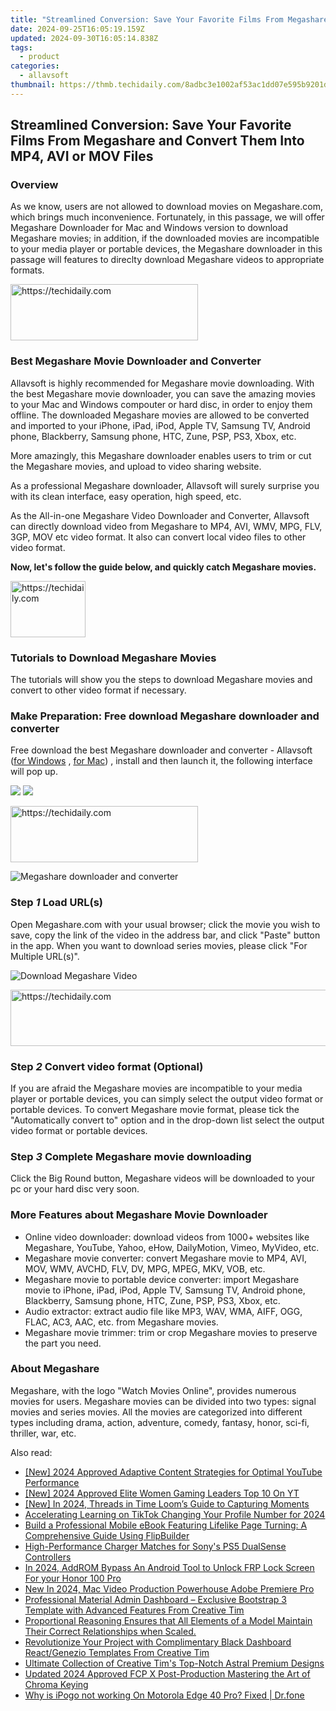```yaml
---
title: "Streamlined Conversion: Save Your Favorite Films From Megashare and Convert Them Into MP4, AVI or MOV Files"
date: 2024-09-25T16:05:19.159Z
updated: 2024-09-30T16:05:14.838Z
tags:
  - product
categories:
  - allavsoft
thumbnail: https://thmb.techidaily.com/8adbc3e1002af53ac1dd07e595b9201d8f833bc6b6d5a625a2b610c81d2e7f3d.jpg
---
```


## Streamlined Conversion: Save Your Favorite Films From Megashare and Convert Them Into MP4, AVI or MOV Files

### Overview

As we know, users are not allowed to download movies on Megashare.com, which brings much inconvenience. Fortunately, in this passage, we will offer Megashare Downloader for Mac and Windows version to download Megashare movies; in addition, if the downloaded movies are incompatible to your media player or portable devices, the Megashare downloader in this passage will features to direclty download Megashare videos to appropriate formats.

<!-- affiliate ads begin -->
<a href="https://malaysia-healthcare-travel-council.pxf.io/c/5597632/1557746/17382" target="_top" id="1557746">
  <img src="//a.impactradius-go.com/display-ad/17382-1557746" border="0" alt="https://techidaily.com" width="300" height="90"/>
</a>
<img height="0" width="0" src="https://malaysia-healthcare-travel-council.pxf.io/i/5597632/1557746/17382" style="position:absolute;visibility:hidden;" border="0" />
<!-- affiliate ads end -->

### Best Megashare Movie Downloader and Converter

Allavsoft is highly recommended for Megashare movie downloading. With the best Megashare movie downloader, you can save the amazing movies to your Mac and Windows compouter or hard disc, in order to enjoy them offline. The downloaded Megashare movies are allowed to be converted and imported to your iPhone, iPad, iPod, Apple TV, Samsung TV, Android phone, Blackberry, Samsung phone, HTC, Zune, PSP, PS3, Xbox, etc.

More amazingly, this Megashare downloader enables users to trim or cut the Megashare movies, and upload to video sharing website.

As a professional Megashare downloader, Allavsoft will surely surprise you with its clean interface, easy operation, high speed, etc.

As the All-in-one Megashare Video Downloader and Converter, Allavsoft can directly download video from Megashare to MP4, AVI, WMV, MPG, FLV, 3GP, MOV etc video format. It also can convert local video files to other video format.

**Now, let's follow the guide below, and quickly catch Megashare movies.**

<!-- affiliate ads begin -->
<a href="https://bluettifr.pxf.io/c/5597632/2145079/17095" target="_top" id="2145079">
  <img src="//a.impactradius-go.com/display-ad/17095-2145079" border="0" alt="https://techidaily.com" width="120" height="90"/>
</a>
<img height="0" width="0" src="https://bluettifr.pxf.io/i/5597632/2145079/17095" style="position:absolute;visibility:hidden;" border="0" />
<!-- affiliate ads end -->

### Tutorials to Download Megashare Movies

The tutorials will show you the steps to download Megashare movies and convert to other video format if necessary.

### Make Preparation: Free download Megashare downloader and converter

Free download the best Megashare downloader and converter - Allavsoft ([for Windows](https://tools.techidaily.com/allavsoft/products/) , [for Mac](https://tools.techidaily.com/allavsoft/products/)) , install and then launch it, the following interface will pop up.

[![](https://www.allavsoft.com/how-to/../images/how-to/free-download-win.jpg)](https://tools.techidaily.com/allavsoft/products/) [![](https://www.allavsoft.com/how-to/../images/how-to/free-download-mac.jpg)](https://tools.techidaily.com/allavsoft/products/)

<!-- affiliate ads begin -->
<a href="https://aligracehair.sjv.io/c/5597632/1934288/19272" target="_top" id="1934288">
  <img src="//a.impactradius-go.com/display-ad/19272-1934288" border="0" alt="https://techidaily.com" width="300" height="90"/>
</a>
<img height="0" width="0" src="https://aligracehair.sjv.io/i/5597632/1934288/19272" style="position:absolute;visibility:hidden;" border="0" />
<!-- affiliate ads end -->

![Megashare downloader and converter](https://www.allavsoft.com/how-to/../images/allavsoft/screen-shot-600.jpg)

### Step _1_ Load URL(s)

Open Megashare.com with your usual browser; click the movie you wish to save, copy the link of the video in the address bar, and click "Paste" button in the app. When you want to download series movies, please click "For Multiple URL(s)".

![Download Megashare Video](https://www.allavsoft.com/how-to/../images/how-to/megashare-video-downloader-converter/megashare-video-download.jpg)

<!-- affiliate ads begin -->
<a href="https://aligracehair.sjv.io/c/5597632/1997648/19272" target="_top" id="1997648">
  <img src="//a.impactradius-go.com/display-ad/19272-1997648" border="0" alt="https://techidaily.com" width="728" height="90"/>
</a>
<img height="0" width="0" src="https://aligracehair.sjv.io/i/5597632/1997648/19272" style="position:absolute;visibility:hidden;" border="0" />
<!-- affiliate ads end -->

### Step _2_ Convert video format (Optional)

If you are afraid the Megashare movies are incompatible to your media player or portable devices, you can simply select the output video format or portable devices. To convert Megashare movie format, please tick the "Automatically convert to" option and in the drop-down list select the output video format or portable devices.

### Step _3_ Complete Megashare movie downloading

Click the Big Round button, Megashare videos will be downloaded to your pc or your hard disc very soon.

### More Features about Megashare Movie Downloader

* Online video downloader: download videos from 1000+ websites like Megashare, YouTube, Yahoo, eHow, DailyMotion, Vimeo, MyVideo, etc.
* Megashare movie converter: convert Megashare movie to MP4, AVI, MOV, WMV, AVCHD, FLV, DV, MPG, MPEG, MKV, VOB, etc.
* Megashare movie to portable device converter: import Megashare movie to iPhone, iPad, iPod, Apple TV, Samsung TV, Android phone, Blackberry, Samsung phone, HTC, Zune, PSP, PS3, Xbox, etc.
* Audio extractor: extract audio file like MP3, WAV, WMA, AIFF, OGG, FLAC, AC3, AAC, etc. from Megashare movies.
* Megashare movie trimmer: trim or crop Megashare movies to preserve the part you need.

### About Megashare

Megashare, with the logo "Watch Movies Online", provides numerous movies for users. Megashare movies can be divided into two types: signal movies and series movies. All the movies are categorized into different types including drama, action, adventure, comedy, fantasy, honor, sci-fi, thriller, war, etc.

<ins class="adsbygoogle"
     style="display:block"
     data-ad-format="autorelaxed"
     data-ad-client="ca-pub-7571918770474297"
     data-ad-slot="1223367746"></ins>

<ins class="adsbygoogle"
     style="display:block"
     data-ad-client="ca-pub-7571918770474297"
     data-ad-slot="8358498916"
     data-ad-format="auto"
     data-full-width-responsive="true"></ins>

<span class="atpl-alsoreadstyle">Also read:</span>
<div><ul>
<li><a href="https://facebook-video-share.techidaily.com/new-2024-approved-adaptive-content-strategies-for-optimal-youtube-performance/"><u>[New] 2024 Approved Adaptive Content Strategies for Optimal YouTube Performance</u></a></li>
<li><a href="https://youtube-sure.techidaily.com/024-approved-elite-women-gaming-leaders-top-10-on-yt/"><u>[New] 2024 Approved Elite Women Gaming Leaders Top 10 On YT</u></a></li>
<li><a href="https://screen-mirroring-recording.techidaily.com/new-in-2024-threads-in-time-looms-guide-to-capturing-moments/"><u>[New] In 2024, Threads in Time Loom’s Guide to Capturing Moments</u></a></li>
<li><a href="https://fox-info.techidaily.com/accelerating-learning-on-tiktok-changing-your-profile-number-for-2024/"><u>Accelerating Learning on TikTok Changing Your Profile Number for 2024</u></a></li>
<li><a href="https://win-hacks.techidaily.com/build-a-professional-mobile-ebook-featuring-lifelike-page-turning-a-comprehensive-guide-using-flipbuilder/"><u>Build a Professional Mobile eBook Featuring Lifelike Page Turning: A Comprehensive Guide Using FlipBuilder</u></a></li>
<li><a href="https://games-able.techidaily.com/high-performance-charger-matches-for-sonys-ps5-dualsense-controllers/"><u>High-Performance Charger Matches for Sony's PS5 DualSense Controllers</u></a></li>
<li><a href="https://android-frp.techidaily.com/in-2024-addrom-bypass-an-android-tool-to-unlock-frp-lock-screen-for-your-honor-100-pro-by-drfone-android/"><u>In 2024, AddROM Bypass An Android Tool to Unlock FRP Lock Screen For your Honor 100 Pro</u></a></li>
<li><a href="https://ai-driven-video-production.techidaily.com/new-in-2024-mac-video-production-powerhouse-adobe-premiere-pro/"><u>New In 2024, Mac Video Production Powerhouse Adobe Premiere Pro</u></a></li>
<li><a href="https://win-hacks.techidaily.com/professional-material-admin-dashboard-exclusive-bootstrap-3-template-with-advanced-features-from-creative-tim/"><u>Professional Material Admin Dashboard – Exclusive Bootstrap 3 Template with Advanced Features From Creative Tim</u></a></li>
<li><a href="https://win-hacks.techidaily.com/proportional-reasoning-ensures-that-all-elements-of-a-model-maintain-their-correct-relationships-when-scaled/"><u>Proportional Reasoning Ensures that All Elements of a Model Maintain Their Correct Relationships when Scaled.</u></a></li>
<li><a href="https://win-hacks.techidaily.com/revolutionize-your-project-with-complimentary-black-dashboard-reactgenezio-templates-from-creative-tim/"><u>Revolutionize Your Project with Complimentary Black Dashboard React/Genezio Templates From Creative Tim</u></a></li>
<li><a href="https://win-hacks.techidaily.com/ultimate-collection-of-creative-tims-top-notch-astral-premium-designs/"><u>Ultimate Collection of Creative Tim's Top-Notch Astral Premium Designs</u></a></li>
<li><a href="https://ai-video-tools.techidaily.com/updated-2024-approved-fcp-x-post-production-mastering-the-art-of-chroma-keying/"><u>Updated 2024 Approved FCP X Post-Production Mastering the Art of Chroma Keying</u></a></li>
<li><a href="https://android-pokemon-go.techidaily.com/why-is-ipogo-not-working-on-motorola-edge-40-pro-fixed-drfone-by-drfone-virtual-android/"><u>Why is iPogo not working On Motorola Edge 40 Pro? Fixed | Dr.fone</u></a></li>
</ul></div>

